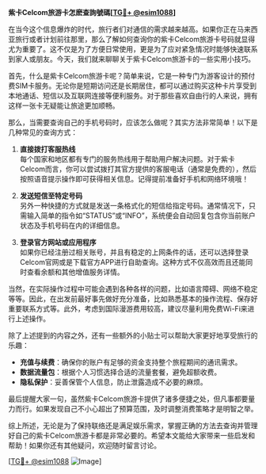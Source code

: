 **紫卡Celcom旅游卡怎麽查詢號碼[[TG💪+ @esim1088](https://t.me/s/esim1088)]**

在当今这个信息爆炸的时代，旅行者们对通信的需求越来越高。如果你正在马来西亚旅行或者计划前往那里，那么了解如何查询你的紫卡Celcom旅游卡号码就显得尤为重要了。这不仅是为了方便日常使用，更是为了应对紧急情况时能够快速联系到家人或朋友。今天，我们就来聊聊关于紫卡Celcom旅游卡的一些实用小技巧。

首先，什么是紫卡Celcom旅游卡呢？简单来说，它是一种专门为游客设计的预付费SIM卡服务。无论你是短期访问还是长期居住，都可以通过购买这种卡片享受到本地通话、短信以及互联网连接等便利服务。对于那些喜欢自由行的人来说，拥有这样一张卡无疑能让旅途更加顺畅。

那么，当需要查询自己的手机号码时，应该怎么做呢？其实方法非常简单！以下是几种常见的查询方式：

1. **直接拨打客服热线**  
   每个国家和地区都有专门的服务热线用于帮助用户解决问题。对于紫卡Celcom而言，你可以尝试拨打其官方提供的客服电话（通常是免费的），然后按照语音提示操作即可获得相关信息。记得提前准备好手机和网络环境哦！

2. **发送短信至特定号码**  
   另外一种快捷的方式就是发送一条格式化的短信给指定号码。通常情况下，只需输入简单的指令如“STATUS”或“INFO”，系统便会自动回复包含你当前账户状态及手机号码在内的详细信息。

3. **登录官方网站或应用程序**  
   如果你已经注册过相关账号，并且有稳定的上网条件的话，还可以选择登录Celcom官网或是下载官方APP进行自助查询。这种方式不仅高效而且还能同时查看余额和其他增值服务详情。

当然，在实际操作过程中可能会遇到各种各样的问题，比如语言障碍、网络不稳定等等。因此，在出发前最好事先做好充分准备，比如熟悉基本的操作流程、保存好重要联系方式等。此外，考虑到国际漫游费用较高，建议尽量利用免费Wi-Fi来进行上述操作。

除了上述提到的内容之外，还有一些额外的小贴士可以帮助大家更好地享受旅行的乐趣：

- **充值与续费**：确保你的账户有足够的资金支持整个旅程期间的通讯需求。
- **数据流量包**：根据个人习惯选择合适的流量套餐，避免超额收费。
- **隐私保护**：妥善保管个人信息，防止泄露造成不必要的麻烦。

最后提醒大家一句，虽然紫卡Celcom旅游卡提供了诸多便捷之处，但凡事都要量力而行。如果发现自己不小心超出了预算范围，及时调整消费策略才是明智之举。

综上所述，无论是为了保持联络还是满足娱乐需求，掌握正确的方法去查询并管理好自己的紫卡Celcom旅游卡都是非常必要的。希望本文能给大家带来一些启发和帮助！如果你还有其他疑问，欢迎随时留言讨论。

[[TG💪+ @esim1088](https://t.me/s/esim1088) ![Image](https://i.postimg.cc/4NQfJmqS/Snipaste-2025-05-13-00-14-12.png)]